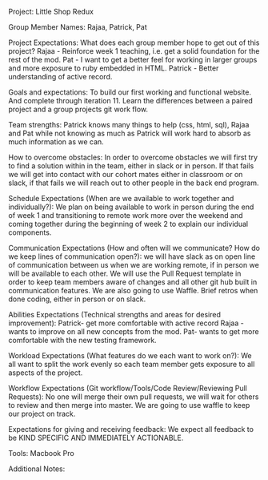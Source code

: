 Project: Little Shop Redux

Group Member Names: Rajaa, Patrick, Pat

Project Expectations:
What does each group member hope to get out of this project?
Rajaa - Reinforce week 1 teaching, i.e. get a solid foundation for the rest of the mod.
Pat - I want to get a better feel for working in larger groups and more exposure to ruby embedded in HTML.
Patrick - Better understanding of active record.

Goals and expectations:
To build our first working and functional website. And complete through iteration 11.  Learn the differences between a paired project and a group projects git work flow.

Team strengths:
Patrick knows many things to help (css, html, sql), Rajaa and Pat while not knowing as much as Patrick will work hard to absorb as much information as we can.

How to overcome obstacles:
In order to overcome obstacles we will first try to find a solution within in the team, either in slack or in person.  If that fails we will get into contact with our cohort mates either in classroom or on slack, if that fails we will reach out to other people in the back end program.  

Schedule Expectations (When are we available to work together and individually?): We plan on being available to work in person during the end of week 1 and transitioning to remote work more over the weekend and coming together during the beginning of week 2 to explain our individual components.

Communication Expectations (How and often will we communicate? How do we keep lines of communication open?): we will have slack as on open line of communication between us when we are working remote, if in person we will be available to each other.  We will use the Pull Request template in order to keep team members aware of changes and all other git hub built in communication features.  We are also going to use Waffle.  Brief retros when done coding, either in person or on slack.

Abilities Expectations (Technical strengths and areas for desired improvement):
Patrick- get more comfortable with active record
Rajaa - wants to improve on all new concepts from the mod.
Pat- wants to get more comfortable with the new testing framework.

Workload Expectations (What features do we each want to work on?):
We all want to split the work evenly so each team member gets exposure to all aspects of the project.

Workflow Expectations (Git workflow/Tools/Code Review/Reviewing Pull Requests): No one will merge their own pull requests, we will wait for others to review and then merge into master.  We are going to use waffle to keep our project on track.

Expectations for giving and receiving feedback:
We expect all feedback to be KIND SPECIFIC AND IMMEDIATELY ACTIONABLE.

Tools: Macbook Pro

Additional Notes:
